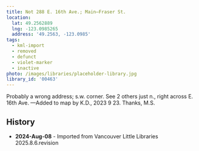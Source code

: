 ```yaml
---
title: Not 288 E. 16th Ave.; Main—Fraser St.
location:
  lat: 49.2562889
  lng: -123.0985265
  address: '49.2563, -123.0985'
tags:
  - kml-import
  - removed
  - defunct
  - violet-marker
  - inactive
photo: /images/libraries/placeholder-library.jpg
library_id: '00463'
---
```

Probably a wrong address; s.w. corner.
See 2 others just n., right across E. 16th Ave.
—Added to map by K.D., 2023 9 23. 
Thanks, M.S.  

## History
- **2024-Aug-08** - Imported from Vancouver Little Libraries 2025.8.6.revision
